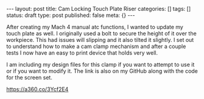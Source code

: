 \--- layout: post title: Cam Locking Touch Plate Riser categories: [] tags: []
status: draft type: post published: false meta: {} \---

After creating my Mach 4 manual atc functions, I wanted to update my touch
plate as well. I originally used a bolt to secure the height of it over the
workpiece. This had issues will slipping and it also tilted it slightly. I set
out to understand how to make a cam clamp mechanism and after a couple tests I
now have an easy to print device that holds very well.

I am including my design files for this clamp if you want to attempt to use it
or if you want to modify it. The link is also on my GitHub along with the code
for the screen set.

<https://a360.co/3Ycf2E4>

